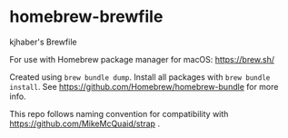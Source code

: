 # homebrew-brewfile
kjhaber's Brewfile

For use with Homebrew package manager for macOS: https://brew.sh/

Created using `brew bundle dump`.  Install all packages with `brew bundle install`.
See https://github.com/Homebrew/homebrew-bundle for more info.

This repo follows naming convention for compatibility with 
https://github.com/MikeMcQuaid/strap .

